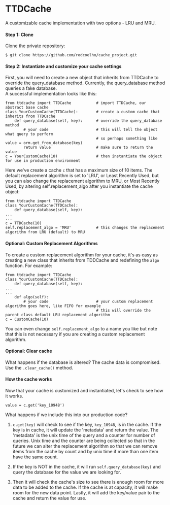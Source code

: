 # TTDCache

A customizable cache implementation with two options - LRU and MRU.


#### Step 1: Clone

Clone the private repository:

`$ git clone https://github.com/rodcoelho/cache_project.git`


#### Step 2: Instantiate and customize your cache settings

First, you will need to create a new object that inherits from TTDCache to override the query_database method. 
Currently, the query_database method queries a fake database.  
A successful implementation looks like this:

    from ttdcache import TTDCache           # import TTDCache, our abstract base cache
    class YourCustomCache(TTDCache):        # create a custom cache that inherits from TTDCache
        def query_database(self, key):      # override the query_database method
            # your code                     # this will tell the object what query to perform
                                            # so perhaps something like value = orm.get_from_database(key)
            return value                    # make sure to return the value
    c = YourCustomCache(10)                 # then instantiate the object for use in production environment
    
Here we've create a cache `c` that has a maximum size of 10 items. The default replacement algorithm is set to 'LRU',
or Least Recently Used, but you can also change the replacement algorithm to MRU, or Most Recently Used, by altering 
self.replacement_algo after you instantiate the cache object:
    
    from ttdcache import TTDCache
    class YourCustomCache(TTDCache):
        def query_database(self, key):
    ...
    ...
    c = TTDCache(10)
    self.replacement_algo = 'MRU'           # this changes the replacement algorithm from LRU (default) to MRU
    

#### Optional: Custom Replacement Algorithms

To create a custom replacement algorithm for your cache, it's as easy as creating a new class that inherits from 
TDDCache and redefining the `algo` function. For example:

    from ttdcache import TTDCache
    class YourCustomCache(TTDCache):
        def query_database(self, key):
    ...
    ...
        def algo(self):
            # your code                     # your custom replacement algorithm goes here, like FIFO for example
                                            # this will override the parent class default LRU replacement algorithm
    c = CustomCache(10)
    
You can even change `self.replacement_algo` to a name you like but note that this is not necessary if you are creating
a custom replacement algorithm.


#### Optional: Clear cache

What happens if the database is altered? The cache data is compromised. Use the `.clear_cache()` method.


#### How the cache works

Now that your cache is customized and instantiated, let's check to see how it works.

    value = c.get('key_10948')
    

What happens if we include this into our production code?
    
1) `c.get(key)` will check to see if the key, `key_10948`, is in the cache. If the key is in cache, it will update
 the 'metadata' and return the value. The 'metadata' is the unix time of the query and a counter for number of queries.
 Unix time and the counter are being collected so that in the future we can alter the replacement algorithm so that 
 we can remove items from the cache by count and by unix time if more than one item have the same count.

2) If the key is NOT in the cache, it will run `self.query_database(key)` and query the database for the value we are 
looking for. 

3) Then it will check the cache's size to see there is enough room for more data to be added to the cache. 
If the cache is at capacity, it will make room for the new data point. Lastly, it will add the key/value pair to the 
cache and return the value for use. 

